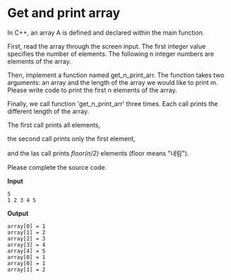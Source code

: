 # Get and print array

In C++, an array A is defined and declared within the main function.

First, read the array through the screen input. The first integer value specifies the number of elements. The following n integer numbers are elements of the array.

Then, implement a function named get_n_print_arr. The function takes two arguments: an array and the length of the array we would like to print m. Please write code to print the first n elements of the array.

Finally, we call function 'get_n_print_arr' three times. Each call prints the different length of the array.

The first call prints all elements,

the second call prints only the first element,

and the las call prints *floor(n/2)* elements (floor means "내림").

Please complete the source code.


**Input**
```
5
1 2 3 4 5 
```

**Output**
```
array[0] = 1
array[1] = 2
array[2] = 3
array[3] = 4
array[4] = 5
array[0] = 1
array[0] = 1
array[1] = 2
```